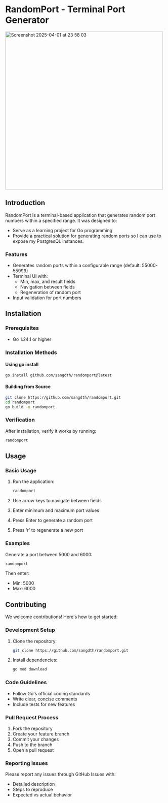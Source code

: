 # RandomPort - Terminal Port Generator

<img width="498" alt="Screenshot 2025-04-01 at 23 58 03" src="https://github.com/user-attachments/assets/07b4e2e4-f6fc-4898-8cd3-39afaa8706ed" />


## Introduction

RandomPort is a terminal-based application that generates random port numbers within a specified range. It was designed to:

- Serve as a learning project for Go programming
- Provide a practical solution for generating random ports so I can use to expose my PostgresQL instances.

### Features

- Generates random ports within a configurable range (default: 55000-55999)
- Terminal UI with:
  - Min, max, and result fields
  - Navigation between fields
  - Regeneration of random port
- Input validation for port numbers

## Installation

### Prerequisites

- Go 1.24.1 or higher

### Installation Methods

#### Using go install

```bash
go install github.com/sangdth/randomport@latest
```

#### Building from Source

```bash
git clone https://github.com/sangdth/randomport.git
cd randomport
go build -o randomport
```

### Verification

After installation, verify it works by running:

```bash
randomport
```

## Usage

### Basic Usage

1. Run the application:

   ```bash
   randomport
   ```

2. Use arrow keys to navigate between fields
3. Enter minimum and maximum port values
4. Press Enter to generate a random port
5. Press 'r' to regenerate a new port

### Examples

Generate a port between 5000 and 6000:

```bash
randomport
```

Then enter:

- Min: 5000
- Max: 6000

## Contributing

We welcome contributions! Here's how to get started:

### Development Setup

1. Clone the repository:

   ```bash
   git clone https://github.com/sangdth/randomport.git
   ```

2. Install dependencies:

   ```bash
   go mod download
   ```

### Code Guidelines

- Follow Go's official coding standards
- Write clear, concise comments
- Include tests for new features

### Pull Request Process

1. Fork the repository
2. Create your feature branch
3. Commit your changes
4. Push to the branch
5. Open a pull request

### Reporting Issues

Please report any issues through GitHub Issues with:

- Detailed description
- Steps to reproduce
- Expected vs actual behavior
